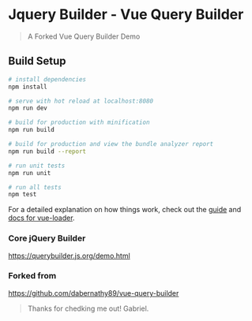 # Jquery Builder - Vue Query Builder

> A Forked Vue Query Builder Demo

## Build Setup

```bash
# install dependencies
npm install

# serve with hot reload at localhost:8080
npm run dev

# build for production with minification
npm run build

# build for production and view the bundle analyzer report
npm run build --report

# run unit tests
npm run unit

# run all tests
npm test
```

For a detailed explanation on how things work, check out the [guide](http://vuejs-templates.github.io/webpack/) and [docs for vue-loader](http://vuejs.github.io/vue-loader).

### Core jQuery Builder

https://querybuilder.js.org/demo.html

### Forked from

https://github.com/dabernathy89/vue-query-builder

> Thanks for chedking me out!
> Gabriel.
